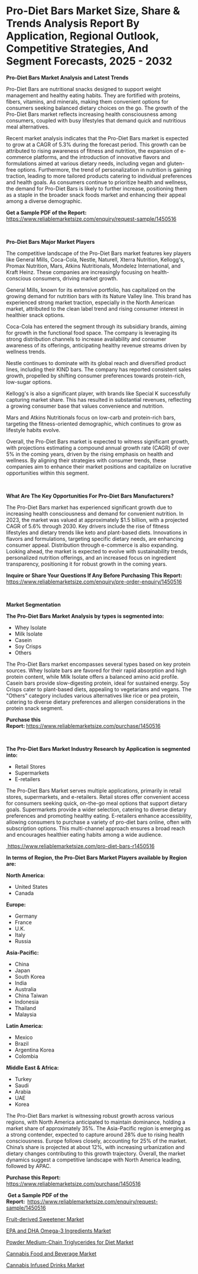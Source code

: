 <p><h1>Pro-Diet Bars Market Size, Share & Trends Analysis Report By Application, Regional Outlook, Competitive Strategies, And Segment Forecasts, 2025 - 2032</h1></p><p><strong>Pro-Diet Bars Market Analysis and Latest Trends</strong></p>
<p><p>Pro-Diet Bars are nutritional snacks designed to support weight management and healthy eating habits. They are fortified with proteins, fibers, vitamins, and minerals, making them convenient options for consumers seeking balanced dietary choices on the go. The growth of the Pro-Diet Bars market reflects increasing health consciousness among consumers, coupled with busy lifestyles that demand quick and nutritious meal alternatives.</p><p>Recent market analysis indicates that the Pro-Diet Bars market is expected to grow at a CAGR of 5.3% during the forecast period. This growth can be attributed to rising awareness of fitness and nutrition, the expansion of e-commerce platforms, and the introduction of innovative flavors and formulations aimed at various dietary needs, including vegan and gluten-free options. Furthermore, the trend of personalization in nutrition is gaining traction, leading to more tailored products catering to individual preferences and health goals. As consumers continue to prioritize health and wellness, the demand for Pro-Diet Bars is likely to further increase, positioning them as a staple in the broader snack foods market and enhancing their appeal among a diverse demographic.</p></p>
<p><strong>Get a Sample PDF of the Report:&nbsp;</strong> <a href="https://www.reliablemarketsize.com/enquiry/request-sample/1450516?utm_campaign=1999&utm_medium=2&utm_source=Github&utm_content=ia&utm_term=07042025&utm_id=pro-diet-bars">https://www.reliablemarketsize.com/enquiry/request-sample/1450516</a></p>
<p>&nbsp;</p>
<p><strong>Pro-Diet Bars Major Market Players</strong></p>
<p><p>The competitive landscape of the Pro-Diet Bars market features key players like General Mills, Coca-Cola, Nestle, Naturell, Xterra Nutrition, Kellogg's, Promax Nutrition, Mars, Atkins Nutritionals, Mondelez International, and Kraft Heinz. These companies are increasingly focusing on health-conscious consumers, driving market growth. </p><p>General Mills, known for its extensive portfolio, has capitalized on the growing demand for nutrition bars with its Nature Valley line. This brand has experienced strong market traction, especially in the North American market, attributed to the clean label trend and rising consumer interest in healthier snack options.</p><p>Coca-Cola has entered the segment through its subsidiary brands, aiming for growth in the functional food space. The company is leveraging its strong distribution channels to increase availability and consumer awareness of its offerings, anticipating healthy revenue streams driven by wellness trends.</p><p>Nestle continues to dominate with its global reach and diversified product lines, including their KIND bars. The company has reported consistent sales growth, propelled by shifting consumer preferences towards protein-rich, low-sugar options.</p><p>Kellogg's is also a significant player, with brands like Special K successfully capturing market share. This has resulted in substantial revenues, reflecting a growing consumer base that values convenience and nutrition.</p><p>Mars and Atkins Nutritionals focus on low-carb and protein-rich bars, targeting the fitness-oriented demographic, which continues to grow as lifestyle habits evolve.</p><p>Overall, the Pro-Diet Bars market is expected to witness significant growth, with projections estimating a compound annual growth rate (CAGR) of over 5% in the coming years, driven by the rising emphasis on health and wellness. By aligning their strategies with consumer trends, these companies aim to enhance their market positions and capitalize on lucrative opportunities within this segment.</p></p>
<p>&nbsp;</p>
<p><strong>What Are The Key Opportunities For Pro-Diet Bars Manufacturers?</strong></p>
<p><p>The Pro-Diet Bars market has experienced significant growth due to increasing health consciousness and demand for convenient nutrition. In 2023, the market was valued at approximately $1.5 billion, with a projected CAGR of 5.6% through 2030. Key drivers include the rise of fitness lifestyles and dietary trends like keto and plant-based diets. Innovations in flavors and formulations, targeting specific dietary needs, are enhancing consumer appeal. Distribution through e-commerce is also expanding. Looking ahead, the market is expected to evolve with sustainability trends, personalized nutrition offerings, and an increased focus on ingredient transparency, positioning it for robust growth in the coming years.</p></p>
<p><strong>Inquire or Share Your Questions If Any Before Purchasing This Report:</strong> <a href="https://www.reliablemarketsize.com/enquiry/pre-order-enquiry/1450516?utm_campaign=1999&utm_medium=2&utm_source=Github&utm_content=ia&utm_term=07042025&utm_id=pro-diet-bars">https://www.reliablemarketsize.com/enquiry/pre-order-enquiry/1450516</a></p>
<p>&nbsp;</p>
<p><strong>Market Segmentation</strong></p>
<p><strong>The Pro-Diet Bars Market Analysis by types is segmented into:</strong></p>
<p><ul><li>Whey Isolate</li><li>Milk Isolate</li><li>Casein</li><li>Soy Crisps</li><li>Others</li></ul></p>
<p><p>The Pro-Diet Bars market encompasses several types based on key protein sources. Whey Isolate bars are favored for their rapid absorption and high protein content, while Milk Isolate offers a balanced amino acid profile. Casein bars provide slow-digesting protein, ideal for sustained energy. Soy Crisps cater to plant-based diets, appealing to vegetarians and vegans. The "Others" category includes various alternatives like rice or pea protein, catering to diverse dietary preferences and allergen considerations in the protein snack segment.</p></p>
<p><strong>Purchase this Report:&nbsp;</strong><a href="https://www.reliablemarketsize.com/purchase/1450516?utm_campaign=1999&utm_medium=2&utm_source=Github&utm_content=ia&utm_term=07042025&utm_id=pro-diet-bars">https://www.reliablemarketsize.com/purchase/1450516</a></p>
<p>&nbsp;</p>
<p><strong>The Pro-Diet Bars Market Industry Research by Application is segmented into:</strong></p>
<p><ul><li>Retail Stores</li><li>Supermarkets</li><li>E-retailers</li></ul></p>
<p><p>The Pro-Diet Bars Market serves multiple applications, primarily in retail stores, supermarkets, and e-retailers. Retail stores offer convenient access for consumers seeking quick, on-the-go meal options that support dietary goals. Supermarkets provide a wider selection, catering to diverse dietary preferences and promoting healthy eating. E-retailers enhance accessibility, allowing consumers to purchase a variety of pro-diet bars online, often with subscription options. This multi-channel approach ensures a broad reach and encourages healthier eating habits among a wide audience.</p></p>
<p><a href="https://www.reliablemarketsize.com/pro-diet-bars-r1450516?utm_campaign=1999&utm_medium=2&utm_source=Github&utm_content=ia&utm_term=07042025&utm_id=pro-diet-bars">&nbsp;https://www.reliablemarketsize.com/pro-diet-bars-r1450516</a></p>
<p><strong>In terms of Region, the Pro-Diet Bars Market Players available by Region are:</strong></p>
<p>
    <p> <strong> North America: </strong>
        <ul>
            <li>United States</li>
            <li>Canada</li>
        </ul>
        </p> 
    <p> <strong> Europe: </strong>
        <ul>
            <li>Germany</li>
            <li>France</li>
            <li>U.K.</li>
            <li>Italy</li>
            <li>Russia</li>
        </ul>
        </p> 
    <p> <strong> Asia-Pacific: </strong>
        <ul>
            <li>China</li>
            <li>Japan</li>
            <li>South Korea</li>
            <li>India</li>
            <li>Australia</li>
            <li>China Taiwan</li>
            <li>Indonesia</li>
            <li>Thailand</li>
            <li>Malaysia</li>
        </ul>
        </p> 
    <p> <strong> Latin America: </strong>
        <ul>
            <li>Mexico</li>
            <li>Brazil</li>
            <li>Argentina Korea</li>
            <li>Colombia</li>
        </ul>
        </p> 
    <p> <strong> Middle East & Africa: </strong>
        <ul>
            <li>Turkey</li>
            <li>Saudi</li>
            <li>Arabia</li>
            <li>UAE</li>
            <li>Korea</li>
        </ul>
    </p>
    </p>
<p><p>The Pro-Diet Bars market is witnessing robust growth across various regions, with North America anticipated to maintain dominance, holding a market share of approximately 35%. The Asia-Pacific region is emerging as a strong contender, expected to capture around 28% due to rising health consciousness. Europe follows closely, accounting for 25% of the market. China’s share is projected at about 12%, with increasing urbanization and dietary changes contributing to this growth trajectory. Overall, the market dynamics suggest a competitive landscape with North America leading, followed by APAC.</p></p>
<p><strong>Purchase this Report: </strong><a href="https://www.reliablemarketsize.com/purchase/1450516?utm_campaign=1999&utm_medium=2&utm_source=Github&utm_content=ia&utm_term=07042025&utm_id=pro-diet-bars">https://www.reliablemarketsize.com/purchase/1450516</a></p>
<p>&nbsp;<strong>Get a Sample PDF of the Report:&nbsp;&nbsp;</strong><a href="https://www.reliablemarketsize.com/enquiry/request-sample/1450516?utm_campaign=1999&utm_medium=2&utm_source=Github&utm_content=ia&utm_term=07042025&utm_id=pro-diet-bars">https://www.reliablemarketsize.com/enquiry/request-sample/1450516</a></p>
<p><strong></strong></p>
<p><p><a href="https://github.com/semenbobbaxu/Market-Research-Report-List-1/blob/main/fruit-derived-sweetener-market.md?utm_campaign=1999&utm_medium=2&utm_source=Github&utm_content=ia&utm_term=07042025&utm_id=pro-diet-bars">Fruit-derived Sweetener Market</a></p><p><a href="https://github.com/roffefaith6l/Market-Research-Report-List-1/blob/main/epa-and-dha-omega-3-ingredients-market.md?utm_campaign=1999&utm_medium=2&utm_source=Github&utm_content=ia&utm_term=07042025&utm_id=pro-diet-bars">EPA and DHA Omega-3 Ingredients Market</a></p><p><a href="https://github.com/suzorfazlikb/Market-Research-Report-List-1/blob/main/powder-medium-chain-triglycerides-for-diet-market.md?utm_campaign=1999&utm_medium=2&utm_source=Github&utm_content=ia&utm_term=07042025&utm_id=pro-diet-bars">Powder Medium-Chain Triglycerides for Diet Market</a></p><p><a href="https://github.com/erkidrhoy/Market-Research-Report-List-1/blob/main/cannabis-food-and-beverage-market.md?utm_campaign=1999&utm_medium=2&utm_source=Github&utm_content=ia&utm_term=07042025&utm_id=pro-diet-bars">Cannabis Food and Beverage Market</a></p><p><a href="https://github.com/irisadoranrx/Market-Research-Report-List-1/blob/main/cannabis-infused-drinks-market.md?utm_campaign=1999&utm_medium=2&utm_source=Github&utm_content=ia&utm_term=07042025&utm_id=pro-diet-bars">Cannabis Infused Drinks Market</a></p></p>